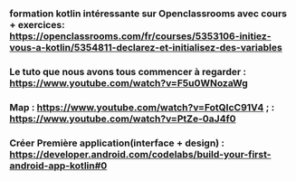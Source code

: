 ### formation kotlin intéressante sur Openclassrooms avec cours + exercices: https://openclassrooms.com/fr/courses/5353106-initiez-vous-a-kotlin/5354811-declarez-et-initialisez-des-variables

### Le tuto que nous avons tous commencer à regarder : https://www.youtube.com/watch?v=F5u0WNozaWg

### Map : https://www.youtube.com/watch?v=FotQIcC91V4 ; : https://www.youtube.com/watch?v=PtZe-0aJ4f0
        

### Créer Première application(interface + design) : https://developer.android.com/codelabs/build-your-first-android-app-kotlin#0